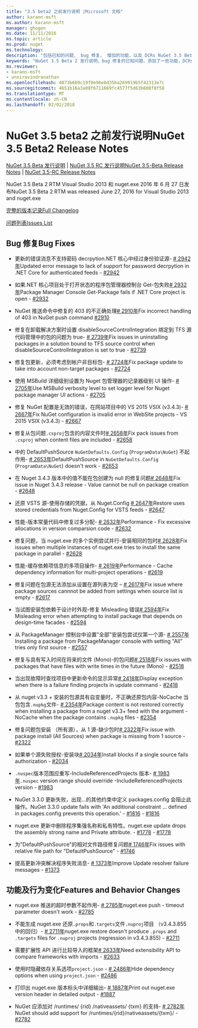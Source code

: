 ```yaml
---
title: "3.5 beta2 之前发行说明 |Microsoft 文档"
author: karann-msft
ms.author: karann-msft
manager: ghogen
ms.date: 11/11/2016
ms.topic: article
ms.prod: nuget
ms.technology: 
description: "包括已知的问题、 bug 修复、 增加的功能，以及 DCRs NuGet 3.5 Beta 2 的发行说明。"
keywords: "NuGet 3.5 Beta 2 发行说明，bug 修复的已知问题，添加了一些功能，DCRs"
ms.reviewer:
- karann-msft
- unniravindranathan
ms.openlocfilehash: 4073b669c19f9e96ebd35ba269919b5f42313e7c
ms.sourcegitcommit: 4651b16a3a08f6711669fc4577f5d63b600f8f58
ms.translationtype: MT
ms.contentlocale: zh-CN
ms.lasthandoff: 02/02/2018
---
```

# <a name="nuget-35-beta2-release-notes"></a><span data-ttu-id="10c22-104">NuGet 3.5 beta2 之前发行说明</span><span class="sxs-lookup"><span data-stu-id="10c22-104">NuGet 3.5 Beta2 Release Notes</span></span>

<span data-ttu-id="10c22-105">[NuGet 3.5 Beta 发行说明](../release-notes/nuget-3.5-Beta.md) | [NuGet 3.5 RC 发行说明](../release-notes/nuget-3.5-RC.md)</span><span class="sxs-lookup"><span data-stu-id="10c22-105">[NuGet 3.5-Beta Release Notes](../release-notes/nuget-3.5-Beta.md) | [NuGet 3.5-RC Release Notes](../release-notes/nuget-3.5-RC.md)</span></span>

<span data-ttu-id="10c22-106">NuGet 3.5 Beta 2 RTM Visual Studio 2013 和 nuget.exe 2016 年 6 月 27 日发布</span><span class="sxs-lookup"><span data-stu-id="10c22-106">NuGet 3.5 Beta 2 RTM was released June 27, 2016 for Visual Studio 2013 and nuget.exe</span></span>

[<span data-ttu-id="10c22-107">完整的版本记录</span><span class="sxs-lookup"><span data-stu-id="10c22-107">Full Changelog</span></span>](https://github.com/NuGet/NuGet.Client/compare/release-3.5.0-beta...release-3.5.0-beta2)

[<span data-ttu-id="10c22-108">问题列表</span><span class="sxs-lookup"><span data-stu-id="10c22-108">Issues List</span></span>](https://github.com/Nuget/Home/issues?q=is%3Aissue+milestone%3A%223.5+Beta2%22+is%3Aclosed)

## <a name="bug-fixes"></a><span data-ttu-id="10c22-109">Bug 修复</span><span class="sxs-lookup"><span data-stu-id="10c22-109">Bug Fixes</span></span>

* <span data-ttu-id="10c22-110">更新的错误消息不支持密码 decrpytion.NET 核心中经过身份验证源- [# 2942年](https://github.com/NuGet/Home/issues/2942)</span><span class="sxs-lookup"><span data-stu-id="10c22-110">Updated error message to lack of support for password decrpytion in .NET Core for authenticated feeds  - [#2942](https://github.com/NuGet/Home/issues/2942)</span></span>

* <span data-ttu-id="10c22-111">如果.NET 核心项目处于打开状态的程序包管理器控制台 Get-包失败[# 2932年](https://github.com/NuGet/Home/issues/2932)</span><span class="sxs-lookup"><span data-stu-id="10c22-111">Package Manager Console Get-Package fails if .NET Core project is open - [#2932](https://github.com/NuGet/Home/issues/2932)</span></span>

* <span data-ttu-id="10c22-112">NuGet 推送命令中修复的 403 的不正确处理[# 2910年](https://github.com/NuGet/Home/issues/2910)</span><span class="sxs-lookup"><span data-stu-id="10c22-112">Fix incorrect handling of 403 in NuGet push command [#2910](https://github.com/NuGet/Home/issues/2910)</span></span>

* <span data-ttu-id="10c22-113">修复在卸载解决方案时设置 disableSourceControlIntegration 绑定到 TFS 源代码管理中的包的问题为 true- [# 2739年](https://github.com/NuGet/Home/issues/2739)</span><span class="sxs-lookup"><span data-stu-id="10c22-113">Fix issues in uninstalling packages in a solution bound to TFS source control when disableSourceControlIntegration is set to true - [#2739](https://github.com/NuGet/Home/issues/2739)</span></span>

* <span data-ttu-id="10c22-114">修复包更新，必须考虑到帐户非目标包- [# 2724年](https://github.com/NuGet/Home/issues/2724)</span><span class="sxs-lookup"><span data-stu-id="10c22-114">Fix package update to take into account non-target packages - [#2724](https://github.com/NuGet/Home/issues/2724)</span></span>

* <span data-ttu-id="10c22-115">使用 MSBuild 详细级别设置为 Nuget 包管理器的记录器级别 UI 操作- [# 2705年](https://github.com/NuGet/Home/issues/2705)</span><span class="sxs-lookup"><span data-stu-id="10c22-115">Use MSBuild verbosity level to set logger level for Nuget package manager UI actions - [#2705](https://github.com/NuGet/Home/issues/2705)</span></span>

* <span data-ttu-id="10c22-116">修复 NuGet 配置是无效的错误，在网站项目中的 VS 2015 VSIX (v3.4.3)- [# 2667年](https://github.com/NuGet/Home/issues/2667)</span><span class="sxs-lookup"><span data-stu-id="10c22-116">Fix NuGet configuration is invalid error in WebSite projects - VS 2015 VSIX (v3.4.3) - [#2667](https://github.com/NuGet/Home/issues/2667)</span></span>

* <span data-ttu-id="10c22-117">修复从包问题`.csproj`包含的内容文件时[# 2658年](https://github.com/NuGet/Home/issues/2658)</span><span class="sxs-lookup"><span data-stu-id="10c22-117">Fix pack issues from `.csproj` when content files are included - [#2658](https://github.com/NuGet/Home/issues/2658)</span></span>

* <span data-ttu-id="10c22-118">中的 DefaultPushSource `NuGetDefaults.Config` (`ProgramData\NuGet`) 不起作用- [# 2653年](https://github.com/NuGet/Home/issues/2653)</span><span class="sxs-lookup"><span data-stu-id="10c22-118">DefaultPushSource in `NuGetDefaults.Config` (`ProgramData\NuGet`) doesn't work - [#2653](https://github.com/NuGet/Home/issues/2653)</span></span>

* <span data-ttu-id="10c22-119">在 Nuget 3.4.3 版本中的值不能在包创建为 null 的修复问题[# 2648年](https://github.com/NuGet/Home/issues/2648)</span><span class="sxs-lookup"><span data-stu-id="10c22-119">Fix issue in Nuget 3.4.3 release - Value cannot be null on package creation - [#2648](https://github.com/NuGet/Home/issues/2648)</span></span>

* <span data-ttu-id="10c22-120">还原 VSTS 源-使用存储的凭据，从 Nuget.Config [# 2647年](https://github.com/NuGet/Home/issues/2647)</span><span class="sxs-lookup"><span data-stu-id="10c22-120">Restore uses stored credentials from Nuget.Config for VSTS feeds - [#2647](https://github.com/NuGet/Home/issues/2647)</span></span>

* <span data-ttu-id="10c22-121">性能-版本常量代码中修复过多分配- [# 2632年](https://github.com/NuGet/Home/issues/2632)</span><span class="sxs-lookup"><span data-stu-id="10c22-121">Performance - Fix excessive allocations in version comparsion code - [#2632](https://github.com/NuGet/Home/issues/2632)</span></span>

* <span data-ttu-id="10c22-122">修复问题，当 nuget.exe 的多个实例尝试并行-安装相同的包时[# 2628年](https://github.com/NuGet/Home/issues/2628)</span><span class="sxs-lookup"><span data-stu-id="10c22-122">Fix issues when multiple instances of nuget.exe tries to install the same package in parallel - [#2628](https://github.com/NuGet/Home/issues/2628)</span></span>

* <span data-ttu-id="10c22-123">性能-缓存依赖项信息的多项目操作- [# 2619年](https://github.com/NuGet/Home/issues/2619)</span><span class="sxs-lookup"><span data-stu-id="10c22-123">Performance - Cache dependency information for multi-project operations - [#2619](https://github.com/NuGet/Home/issues/2619)</span></span>

* <span data-ttu-id="10c22-124">修复问题在包源无法添加从设置在源列表为空 – [# 2617年](https://github.com/NuGet/Home/issues/2617)</span><span class="sxs-lookup"><span data-stu-id="10c22-124">Fix issue where package sources cannnot be added from settings when source list is empty - [#2617](https://github.com/NuGet/Home/issues/2617)</span></span>

* <span data-ttu-id="10c22-125">当试图安装包依赖于设计时外观-修复 Misleading 错误[# 2594年](https://github.com/NuGet/Home/issues/2594)</span><span class="sxs-lookup"><span data-stu-id="10c22-125">Fix Misleading error when attempting to install package that depends on design-time facades - [#2594](https://github.com/NuGet/Home/issues/2594)</span></span>

* <span data-ttu-id="10c22-126">从 PackageManager 控制台中设置"全部"安装包尝试仅第一个源- [# 2557年](https://github.com/NuGet/Home/issues/2557)</span><span class="sxs-lookup"><span data-stu-id="10c22-126">Installing a package from PackageManager console with setting "All" tries only first source - [#2557](https://github.com/NuGet/Home/issues/2557)</span></span>

* <span data-ttu-id="10c22-127">修复与具有写入时间在将来的文件 (Mono)-的包问题[# 2518年](https://github.com/NuGet/Home/issues/2518)</span><span class="sxs-lookup"><span data-stu-id="10c22-127">Fix issues with packages that have files with write times in the future (Mono) - [#2518](https://github.com/NuGet/Home/issues/2518)</span></span>

* <span data-ttu-id="10c22-128">当出现故障时查找项目中更新命令的显示异常[# 2418年](https://github.com/NuGet/Home/issues/2418)</span><span class="sxs-lookup"><span data-stu-id="10c22-128">Display exception when there is a failure finding projects in update command - [#2418](https://github.com/NuGet/Home/issues/2418)</span></span>

* <span data-ttu-id="10c22-129">从 nuget v3.3 + 安装的包源具有自变量时，不正确还原包内容-NoCache 当包包含`.nupkg`文件- [# 2354年](https://github.com/NuGet/Home/issues/2354)</span><span class="sxs-lookup"><span data-stu-id="10c22-129">Package content is not restored correctly when installing a package from a nuget v3.3+ feed with the argument -NoCache when the package contains `.nupkg` files - [#2354](https://github.com/NuGet/Home/issues/2354)</span></span>

* <span data-ttu-id="10c22-130">修复问题包安装 （所有源），从 1 源-缺少包时[# 2322年](https://github.com/NuGet/Home/issues/2322)</span><span class="sxs-lookup"><span data-stu-id="10c22-130">Fix issue with package install (All Sources) when package is missing from 1 source - [#2322](https://github.com/NuGet/Home/issues/2322)</span></span>

* <span data-ttu-id="10c22-131">如果单个源失败授权-安装块[# 2034年](https://github.com/NuGet/Home/issues/2034)</span><span class="sxs-lookup"><span data-stu-id="10c22-131">Install blocks if a single source fails authorization - [#2034](https://github.com/NuGet/Home/issues/2034)</span></span>

* <span data-ttu-id="10c22-132">`.nuspec`版本范围应重写-IncludeReferencedProjects 版本- [# 1983年](https://github.com/NuGet/Home/issues/1983)</span><span class="sxs-lookup"><span data-stu-id="10c22-132">`.nuspec` version range should override -IncludeReferencedProjects version - [#1983](https://github.com/NuGet/Home/issues/1983)</span></span>

* <span data-ttu-id="10c22-133">NuGet 3.3.0 更新失败，出现...的其他约束中定义 packages.config 会阻止此操作。</span><span class="sxs-lookup"><span data-stu-id="10c22-133">NuGet 3.3.0 update fails with 'An additional constraint ... defined in packages.config prevents this operation.'</span></span><span data-ttu-id="10c22-134"> - [#1816](https://github.com/NuGet/Home/issues/1816)</span><span class="sxs-lookup"><span data-stu-id="10c22-134"> - [#1816](https://github.com/NuGet/Home/issues/1816)</span></span>

* <span data-ttu-id="10c22-135">nuget.exe 更新中删除程序集强名称和私有特性。</span><span class="sxs-lookup"><span data-stu-id="10c22-135">nuget.exe update drops the assembly strong name and Private attribute.</span></span><span data-ttu-id="10c22-136"> - [#1778](https://github.com/NuGet/Home/issues/1778)</span><span class="sxs-lookup"><span data-stu-id="10c22-136"> - [#1778](https://github.com/NuGet/Home/issues/1778)</span></span>

* <span data-ttu-id="10c22-137">为"DefaultPushSource"的相对文件路径修复问题[# 1746年](https://github.com/NuGet/Home/issues/1746)</span><span class="sxs-lookup"><span data-stu-id="10c22-137">Fix issues with relative file path for "DefaultPushSource" - [#1746](https://github.com/NuGet/Home/issues/1746)</span></span>

* <span data-ttu-id="10c22-138">提高更新冲突解决程序失败消息- [# 1373年](https://github.com/NuGet/Home/issues/1373)</span><span class="sxs-lookup"><span data-stu-id="10c22-138">Improve Update resolver failure messages - [#1373](https://github.com/NuGet/Home/issues/1373)</span></span>

## <a name="features-and-behavior-changes"></a><span data-ttu-id="10c22-139">功能及行为变化</span><span class="sxs-lookup"><span data-stu-id="10c22-139">Features and Behavior Changes</span></span>

* <span data-ttu-id="10c22-140">nuget.exe 推送的超时参数不起作用- [# 2785年](https://github.com/NuGet/Home/issues/2785)</span><span class="sxs-lookup"><span data-stu-id="10c22-140">nuget.exe push - timeout parameter doesn't work  - [#2785](https://github.com/NuGet/Home/issues/2785)</span></span>

* <span data-ttu-id="10c22-141">不能生成 nuget.exe 还原`.props`和`.targets`文件`.nuproj`项目 （v3.4.3.855 中的回归）- [# 2711年](https://github.com/NuGet/Home/issues/2711)</span><span class="sxs-lookup"><span data-stu-id="10c22-141">nuget.exe restore doesn't produce `.props` and `.targets` files for `.nuproj` projects (regression in v3.4.3.855) - [#2711](https://github.com/NuGet/Home/issues/2711)</span></span>

* <span data-ttu-id="10c22-142">需要扩展性 API 进行比较导入的框架[# 2633年](https://github.com/NuGet/Home/issues/2633)</span><span class="sxs-lookup"><span data-stu-id="10c22-142">Need extensibility API to compare frameworks with imports - [#2633](https://github.com/NuGet/Home/issues/2633)</span></span>

* <span data-ttu-id="10c22-143">使用时隐藏依存关系选项`project.json`  -  [# 2486年](https://github.com/NuGet/Home/issues/2486)</span><span class="sxs-lookup"><span data-stu-id="10c22-143">Hide dependency options when using `project.json` - [#2486](https://github.com/NuGet/Home/issues/2486)</span></span>

* <span data-ttu-id="10c22-144">打印出 nuget.exe 版本标头中详细输出- [# 1887年](https://github.com/NuGet/Home/issues/1887)</span><span class="sxs-lookup"><span data-stu-id="10c22-144">Print out nuget.exe version header in detailed output - [#1887](https://github.com/NuGet/Home/issues/1887)</span></span>

* <span data-ttu-id="10c22-145">NuGet 应添加对 /runtimes/ {rid} /nativeassets/ {txm} 的支持- [# 2782年](https://github.com/NuGet/Home/issues/2782)</span><span class="sxs-lookup"><span data-stu-id="10c22-145">NuGet should add support for /runtimes/{rid}/nativeassets/{txm}/ - [#2782](https://github.com/NuGet/Home/issues/2782)</span></span>
